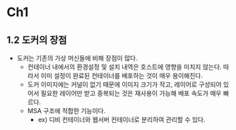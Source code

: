 # Ch1

## 1.2 도커의 장점

- 도커는 기존의 가상 머신들에 비해 장점이 많다.
    - 컨테이너 내에서의 환경설정 및 설치 내역은 호스트에 영향을 미치지 않는다. 따라서 이미 설정이 완료된 컨테이너를 배포하는 것이 매우 용이해진다.
    - 도커 이미지에는 커널이 없기 때문에 이미지 크기가 작고, 레이어로 구성되어 있어서 필요한 레이어만 받고 중복되는 것은 재사용이 가능해 배포 속도가 매우 빠르다.
    - MSA 구조에 적합한 기능이다.
        - ex) 디비 컨테이너와 웹서버 컨테이너로 분리하여 관리할 수 있다.

